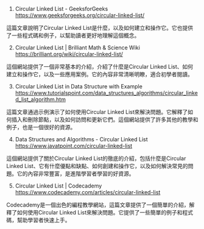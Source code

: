 

1. Circular Linked List - GeeksforGeeks
https://www.geeksforgeeks.org/circular-linked-list/

這篇文章說明了Circular Linked List是什麼，以及如何建立和操作它。它也提供了一些程式碼和例子，以幫助讀者更好地理解這個概念。

2. Circular Linked List | Brilliant Math & Science Wiki
https://brilliant.org/wiki/circular-linked-list/

這個網站提供了一個非常基本的介紹，介紹了什麼是Circular Linked List、如何建立和操作它，以及一些應用案例。它的內容非常清晰明瞭，適合初學者閱讀。

3. Circular Linked List in Data Structure with Example
https://www.tutorialspoint.com/data_structures_algorithms/circular_linked_list_algorithm.htm

這篇文章通過示例演示了如何使用Circular Linked List來解決問題。它解釋了如何插入和刪除節點，以及如何訪問和更新它們。這個網站提供了許多其他的教學和例子，也是一個很好的資源。

4. Data Structures and Algorithms - Circular Linked List
https://www.javatpoint.com/circular-linked-list

這個網站提供了關於Circular Linked List的徹底的介紹，包括什麼是Circular Linked List、它有什麼優點和缺點、如何創建和操作它，以及如何解決常見的問題。它的內容非常豐富，是進階學習者學習的好資源。

5. Circular Linked List | Codecademy
https://www.codecademy.com/articles/circular-linked-list

Codecademy是一個出色的編程教學網站，這篇文章提供了一個簡單的介紹，解釋了如何使用Circular Linked List來解決問題。它提供了一些簡單的例子和程式碼，幫助學習者快速上手。